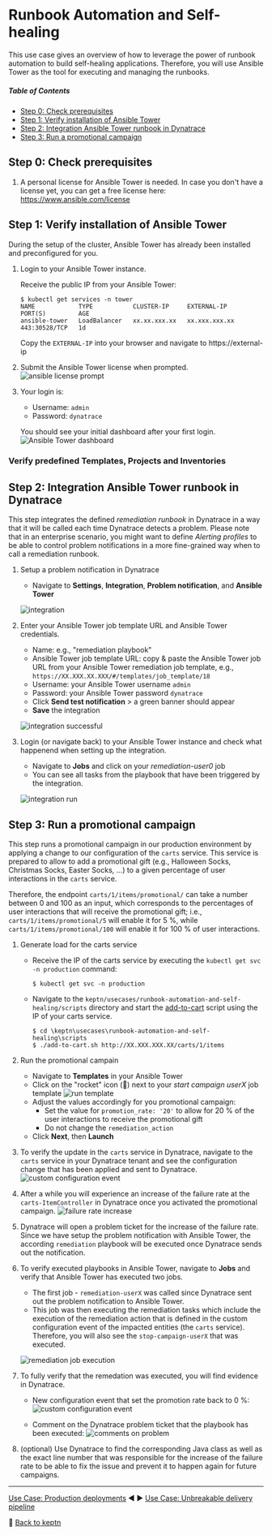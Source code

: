 # Runbook Automation and Self-healing

This use case gives an overview of how to leverage the power of runbook automation to build self-healing applications. Therefore, you will use Ansible Tower as the tool for executing and managing the runbooks.

##### Table of Contents
 * [Step 0: Check prerequisites](#step-zero)
 * [Step 1: Verify installation of Ansible Tower](#step-one)
 * [Step 2: Integration Ansible Tower runbook in Dynatrace](#step-two)
 * [Step 3: Run a promotional campaign](#step-three)

## Step 0: Check prerequisites <a id="step-zero"></a>

1. A personal license for Ansible Tower is needed. In case you don't have a license yet, you can get a free license here: https://www.ansible.com/license


## Step 1: Verify installation of Ansible Tower <a id="step-one"></a>

During the setup of the cluster, Ansible Tower has already been installed and preconfigured for you. 

1. Login to your Ansible Tower instance.

    Receive the public IP from your Ansible Tower:
    ```console
    $ kubectl get services -n tower
    NAME            TYPE           CLUSTER-IP     EXTERNAL-IP     PORT(S)         AGE
    ansible-tower   LoadBalancer   xx.xx.xxx.xx   xx.xxx.xxx.xx   443:30528/TCP   1d
    ```
    
    Copy the `EXTERNAL-IP` into your browser and navigate to https://external-ip 

1. Submit the Ansible Tower license when prompted.
    ![ansible license prompt](./assets/ansible-license.png)

1. Your login is:

    - Username: `admin` 
    - Password: `dynatrace` 

    You should see your initial dashboard after your first login.
    ![Ansible Tower dashboard](./assets/tower-initial-dashboard.png)


### Verify predefined Templates, Projects and Inventories



## Step 2: Integration Ansible Tower runbook in Dynatrace <a id="step-two"></a>

This step integrates the defined *remediation runbook* in Dynatrace in a way that it will be called each time Dynatrace detects a problem. Please note that in an enterprise scenario, you might want to define *Alerting profiles* to be able to control problem notifications in a more fine-grained way when to call a remediation runbook.

1. Setup a problem notification in Dynatrace
    - Navigate to **Settings**, **Integration**, **Problem notification**, and **Ansible Tower** 

    ![integration](./assets/ansible-integration.png)

1. Enter your Ansible Tower job template URL and Ansible Tower credentials.
    - Name: e.g., "remediation playbook"
    - Ansible Tower job template URL: copy & paste the Ansible Tower job URL from your Ansible Tower remediation job template, e.g., `https://XX.XXX.XX.XXX/#/templates/job_template/18`
    - Username: your Ansible Tower username `admin`
    - Password: your Ansible Tower password `dynatrace`
    - Click **Send test notification** > a green banner should appear
    - **Save** the integration

    ![integration successful](./assets/ansible-integration-successful.png)

1. Login (or navigate back) to your Ansible Tower instance and check what happenend when setting up the integration.
    - Navigate to **Jobs** and click on your *remediation-user0* job
    - You can see all tasks from the playbook that have been triggered by the integration.

    ![integration run](./assets/ansible-integration-run.png)

## Step 3: Run a promotional campaign <a id="step-three"></a>

This step runs a promotional campaign in our production environment by applying a change to our configuration of the `carts` service. This service is prepared to allow to add a promotional gift (e.g., Halloween Socks, Christmas Socks, Easter Socks, ...) to a given percentage of user interactions in the `carts` service. 

Therefore, the endpoint `carts/1/items/promotional/` can take a number between 0 and 100 as an input, which corresponds to the percentages of user interactions that will receive the promotional gift; i.e., `carts/1/items/promotional/5` will enable it for 5 %, while `carts/1/items/promotional/100` will enable it for 100 % of user interactions. 

1. Generate load for the carts service
    - Receive the IP of the carts service by executing the `kubectl get svc -n production` command: 

      ```console
      $ kubectl get svc -n production
      ```

    - Navigate to the `keptn/usecases/runbook-automation-and-self-healing/scripts` directory and start the [add-to-cart](../scripts/) script using the IP of your carts service.

      ```console
      $ cd \keptn\usecases\runbook-automation-and-self-healing\scripts
      $ ./add-to-cart.sh http://XX.XXX.XXX.XX/carts/1/items
      ```

1. Run the promotional campain
    - Navigate to **Templates** in your Ansible Tower
    - Click on the "rocket" icon (🚀) next to your *start campaign userX* job template
    ![run template](./assets/ansible-template-run.png)
    - Adjust the values accordingly for you promotional campaign:
      - Set the value for `promotion_rate: '20'` to allow for 20 % of the user interactions to receive the promotional gift
      - Do not change the `remediation_action` 
    - Click **Next**, then **Launch**

1. To verify the update in the `carts` service in Dynatrace, navigate to the `carts` service in your Dynatrace tenant and see the configuration change that has been applied and sent to Dynatrace.
    ![custom configuration event](./assets/service-custom-configuration-event.png)

1. After a while you will experience an increase of the failure rate at the `carts-ItemController` in Dynatrace once you activated the promotional campaign. 
    ![failure rate increase](./assets/failure-rate-increase.png)

1. Dynatrace will open a problem ticket for the increase of the failure rate. Since we have setup the problem notification with Ansible Tower, the according `remediation` playbook will be executed once Dynatrace sends out the notification.

1. To verify executed playbooks in Ansible Tower, navigate to **Jobs** and verify that Ansible Tower has executed two jobs.        
    - The first job - `remediation-userX` was called since Dynatrace sent out the problem notification to Ansible Tower. 
    - This job was then executing the remediation tasks which include the execution of the remediation action that is defined in the custom configuration event of the impacted entities (the `carts` service). Therefore, you will also see the `stop-campaign-userX` that was executed.

    ![remediation job execution](./assets/ansible-remediation-execution.png)

1. To fully verify that the remedation was executed, you will find evidence in Dynatrace.
    - New configuration event that set the promotion rate back to 0 %:
    ![custom configuration event](./assets/service-custom-configuration-event-remediation.png)

    - Comment on the Dynatrace problem ticket that the playbook has been executed:
    ![comments on problem](./assets/problem-comments.png)
    
1. (optional) Use Dynatrace to find the corresponding Java class as well as the exact line number that was responsible for the increase of the failure rate to be able to fix the issue and prevent it to happen again for future campaigns.

---

[Use Case: Production deployments](../production-deployments) :arrow_backward: :arrow_forward: [Use Case: Unbreakable delivery pipeline](../unbreakable-delivery-pipeline)

:arrow_up_small: [Back to keptn](../)
